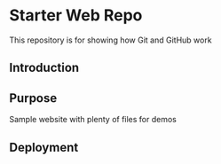 # Starter Web Repo

This repository is for showing how Git and GitHub work

## Introduction

## Purpose

Sample website with plenty of files for demos


## Deployment